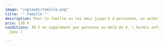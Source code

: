 ```yaml
---
image: "/uploads/famille.png"
titre: '" Famille "'
description: Pour la famille ou les amis jusqu'à 4 personnes, en extérieur ou en studio.
prix: 220 €
conditions: 30 € en supplément par personne au-delà de 4. ( hormis enfants jusqu'à
  2ans )

---
```

